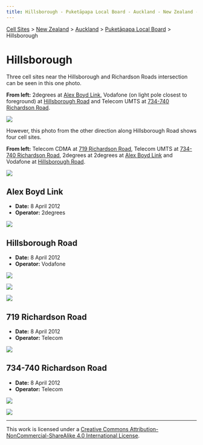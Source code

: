 ```yaml
---
title: Hillsborough - Puketāpapa Local Board - Auckland - New Zealand - Cell Sites
---
```


[Cell Sites](../../../) > [New Zealand](../../) > [Auckland](../) > [Puketāpapa Local Board](./) > Hillsborough

# Hillsborough

Three cell sites near the Hillsborough and Richardson Roads intersection can be seen in this one photo.

**From left:** 2degrees at [Alex Boyd Link](#alex-boyd-link), Vodafone (on light pole closest to foreground) at [Hillsborough Road](#hillsborough-road) and Telecom UMTS at [734-740 Richardson Road](#730-740-richardson-road).

![](https://f001.backblazeb2.com/file/CellSites/NZ/AUK/Puket%C4%81papa/20120408-133731.jpg)

However, this photo from the other direction along Hillsborough Road shows four cell sites.

**From left:** Telecom CDMA at [719 Richardson Road](#719-richardson-road), Telecom UMTS at [734-740 Richardson Road](#730-740-richardson-road), 2degrees at 2degrees at [Alex Boyd Link](#alex-boyd-link) and Vodafone at [Hillsborough Road](#hillsborough-road).

![](https://f001.backblazeb2.com/file/CellSites/NZ/AUK/Puket%C4%81papa/20120408-133108.jpg)

## Alex Boyd Link

* **Date:** 8 April 2012
* **Operator:** 2degrees

![](https://f001.backblazeb2.com/file/CellSites/NZ/AUK/Puket%C4%81papa/20120408-133014.jpg)

## Hillsborough Road

* **Date:** 8 April 2012
* **Operator:** Vodafone

![](https://f001.backblazeb2.com/file/CellSites/NZ/AUK/Puket%C4%81papa/20120408-133427.jpg)

![](https://f001.backblazeb2.com/file/CellSites/NZ/AUK/Puket%C4%81papa/20120408-133603.jpg)


![](https://f001.backblazeb2.com/file/CellSites/NZ/AUK/Puket%C4%81papa/20120408-133812.jpg)

## 719 Richardson Road

* **Date:** 8 April 2012
* **Operator:** Telecom

![](https://f001.backblazeb2.com/file/CellSites/NZ/AUK/Puket%C4%81papa/20120408-132928.jpg)

## 734-740 Richardson Road

* **Date:** 8 April 2012
* **Operator:** Telecom

![](https://f001.backblazeb2.com/file/CellSites/NZ/AUK/Puket%C4%81papa/20120408-133001.jpg)

![](https://f001.backblazeb2.com/file/CellSites/NZ/AUK/Puket%C4%81papa/20120408-134049.jpg)

---

This work is licensed under a [Creative Commons Attribution-NonCommercial-ShareAlike 4.0 International License](http://creativecommons.org/licenses/by-nc-sa/4.0/).
